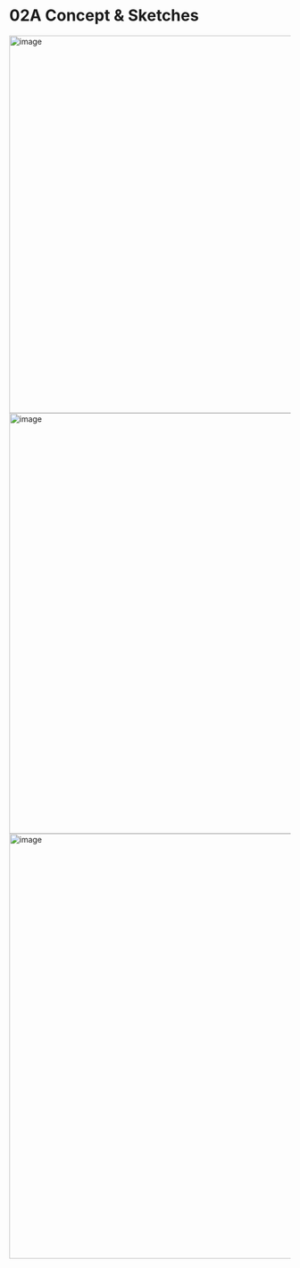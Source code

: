 # 02A Concept & Sketches

<img width="1060" height="676" alt="image" src="https://github.com/user-attachments/assets/deffcbc4-e9b8-4945-bfa5-2426ffc3f825" />

<img width="1060" height="753" alt="image" src="https://github.com/user-attachments/assets/5c6bd538-b306-44ce-abdc-ad4692e0e580" />

<img width="1060" height="761" alt="image" src="https://github.com/user-attachments/assets/55775cac-d822-4363-8d8f-fb550c41dd3a" />
